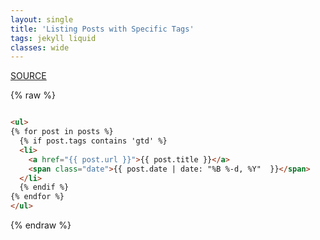 ```yaml
---
layout: single
title: 'Listing Posts with Specific Tags'
tags: jekyll liquid 
classes: wide
---
```



[SOURCE](https://www.jokecamp.com/blog/listing-jekyll-posts-by-tag/)

{% raw %}
~~~~html

<ul>
{% for post in posts %}
  {% if post.tags contains 'gtd' %}
  <li>
    <a href="{{ post.url }}">{{ post.title }}</a>
    <span class="date">{{ post.date | date: "%B %-d, %Y"  }}</span>
  </li>
  {% endif %}
{% endfor %}
</ul>
~~~~

{% endraw %}